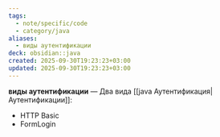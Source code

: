 ```yaml
---
tags:
  - note/specific/code
  - category/java
aliases:
  - виды аутентификации
deck: obsidian::java
created: 2025-09-30T19:23:23+03:00
updated: 2025-09-30T19:23:23+03:00
---
```


**виды аутентификации**
—
Два вида [[java Аутентификация|Аутентификации]]:
- HTTP Basic
- FormLogin
